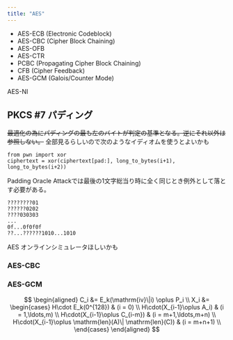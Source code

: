 ```yaml
---
title: "AES"
---
```


- AES-ECB (Electronic Codeblock)
- AES-CBC (Cipher Block Chaining)
- AES-OFB
- AES-CTR
- PCBC (Propagating Cipher Block Chaining)
- CFB (Cipher Feedback)
- AES-GCM (Galois/Counter Mode)

AES-NI

## PKCS #7 パディング
~~最適化の為にパディングの最も左のバイトが判定の基準となる。逆にそれ以外は参照しない。~~
全部見るらしいので次のようなイディオムを使うとよいかも
```
from pwn import xor
ciphertext = xor(ciphertext[pad:], long_to_bytes(i+1), long_to_bytes(i+2))
```

Padding Oracle Attackでは最後の1文字総当り時に全く同じとき例外として落とす必要がある。

```
????????01
??????0202
????030303
...
0f...0f0f0f
??...??????1010...1010
```

AES オンラインシミュレータほしいかも

### AES-CBC
### AES-GCM

$$
\begin{aligned}
C_i &= E_k(\mathrm{iv}\|i) \oplus P_i \\
X_i &= \begin{cases}
H\cdot E_k(0^{128}) & (i = 0) \\
H\cdot(X_{i-1}\oplus A_i) & (i = 1,\ldots,m) \\
H\cdot(X_{i-1}\oplus C_{i-m}) & (i = m+1,\ldots,m+n) \\
H\cdot(X_{i-1}\oplus \mathrm{len}(A)\| \mathrm{len}(C)) & (i = m+n+1) \\
\end{cases}
\end{aligned}
$$

